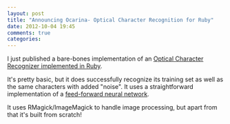 ```yaml
---
layout: post
title: "Announcing Ocarina- Optical Character Recognition for Ruby"
date: 2012-10-04 19:45
comments: true
categories: 
---
```


I just published a bare-bones implementation of an
[Optical Character Recognizer implemented in Ruby](https://github.com/armhold/ocarina).

It's pretty basic, but it does successfully recognize its training set as well as the same characters
with added "noise". It uses a straightforward implementation of a
[feed-forward neural network](http://en.wikipedia.org/wiki/Feedforward_neural_network).

It uses RMagick/ImageMagick to handle image processing, but apart from that it's built from scratch!
